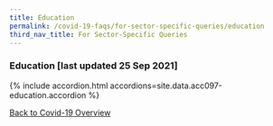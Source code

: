 ```yaml
---
title: Education
permalink: /covid-19-faqs/for-sector-specific-queries/education
third_nav_title: For Sector-Specific Queries
---
```


### Education [last updated 25 Sep 2021]

{% include accordion.html accordions=site.data.acc097-education.accordion %}

[Back to Covid-19 Overview](/covid/)